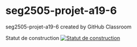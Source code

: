 # seg2505-projet-a19-6
seg2505-projet-a19-6 created by GitHub Classroom

Statut de construction
[![Statut de construction](https://circleci.com/gh/SantiagoCely/SEG2105-uottawa/seg2505-projet-a19-6.png?branch=master)](https://circleci.com/gh/SantiagoCely/SEG2105-uottawa/seg2505-projet-a19-6)
